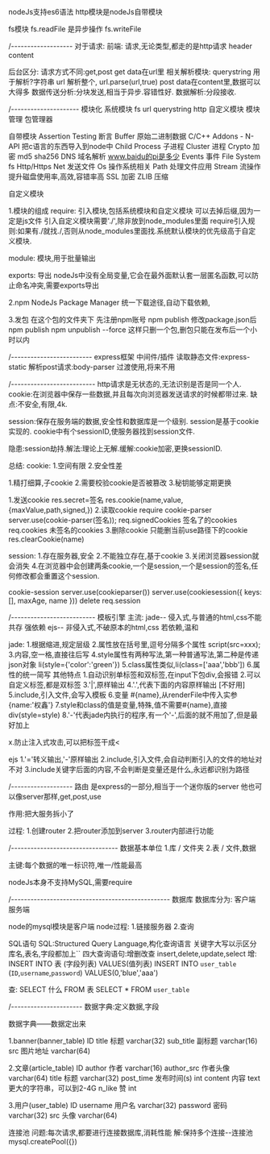 
nodeJs支持es6语法
http模块是nodeJs自带模块

fs模块
fs.readFile     是异步操作
fs.writeFile

/-------------------
对于请求:
前端:
请求,无论类型,都走的是http请求
header
content

后台区分:
请求方式不同:get,post
get         data在url里
相关解析模块:
querystring 用于解析?字符串
url 解析整个, url.parse(url,true)
post        data在content里,数据可以大得多
数据传送分析:分块发送,相当于异步.容错性好.
数据解析:分段接收.



/---------------------
模块化
系统模块    fs  url querystring http
自定义模块
模块管理    包管理器

自带模块
Assertion Testing           断言
Buffer                      原始二进制数据
C/C++ Addons - N-API        把c语言的东西导入到node中
Child Process               子进程
Cluster                     进程
Crypto                      加密  md5 sha256
DNS                         域名解析    www.baidu的pi是多少
Events                      事件
File System                 fs
Http/Https
Net                         发送文件
Os                          操作系统相关
Path                        处理文件应用
Stream                      流操作 提升磁盘使用率,高效,容错率高
SSL                         加密
ZLIB                        压缩



自定义模块

1.模块的组成
require:
引入模块,包括系统模块和自定义模块
可以去掉后缀,因为一定是js文件
引入自定义模块需要'./',除非放到node_modules里面
require引入规则:如果有./就找./,否则从node_modules里面找.系统默认模块的优先级高于自定义模块.


module:
模块,用于批量输出

exports:    导出
nodeJs中没有全局变量,它会在最外面默认套一层匿名函数,可以防止命名冲突,需要exports导出

2.npm
NodeJs Package Manager
统一下载途径,自动下载依赖,

3.发包
在这个包的文件夹下
先注册npm账号
npm publish
修改package.json后
npm publish
npm unpublish --force   这样只删一个包,删包只能在发布后一个小时以内


/-------------------------
express框架
中间件/插件
读取静态文件:express-static
解析post请求:body-parser 过渡使用,将来不用



/--------------------------
http请求是无状态的,无法识别是否是同一个人.
cookie:在浏览器中保存一些数据,并且每次向浏览器发送请求的时候都带过来.
缺点:不安全,有限,4k.

session:保存在服务端的数据,安全性和数据库是一个级别.
session是基于cookie实现的.
cookie中有个sessionID,使服务器找到session文件.

隐患:session劫持.解法:理论上无解.缓解:cookie加密,更换sessionID.

总结:
cookie:
1.空间有限
2.安全性差

1.精打细算,子cookie
2.需要校验cookie是否被篡改
3.秘钥能够定期更换

1.发送cookie
res.secret=签名
res.cookie(name,value,{maxValue,path,signed,})
2.读取cookie
require cookie-parser
server.use(cookie-parser(签名));
req.signedCookies 签名了的cookies
req.cookies 未签名的cookies
3.删除cookie
只能删当前use路径下的cookie
res.clearCookie(name)


session:
1.存在服务器,安全
2.不能独立存在,基于cookie
3.关闭浏览器session就会消失
4.在浏览器中会创建两条cookie,一个是session,一个是session的签名,任何修改都会重置这个session.

cookie-session
server.use(cookieparser())
server.use(cookiesession({
    keys:[],
    maxAge,
    name
}))
delete req.session




/--------------------------
模板引擎
主流:
jade--
侵入式,与普通的html,css不能共存
强依赖
ejs--
非侵入式,不破原本的html,css
若依赖,温和

jade:
1.根据缩进,规定层级
2.属性放在括号里,逗号分隔多个属性
script(src=xxx);
3.内容,空一格,直接往后写
4.style属性有两种写法,第一种普通写法,第二种是传递json对象 li(style={'color':'green'})
5.class属性类似,li(class=['aaa','bbb'])
6.属性的统一简写
其他特点
1.自动识别单标签和双标签,在input下包div,会报错
2.可以自定义标签,都是双标签
3.'|',原样输出
4.'.',代表下面的内容原样输出       [不好用]
5.include,引入文件,会写入模板
6.变量 #{name},从renderFile中传入实参 {name:'权鑫'}
7.style和class的值是变量,特殊,值不需要#{name},直接div(style=style)
8.'-'代表jade内执行的程序,有一个'-',后面的就不用加了,但是最好加上

x.防止注入式攻击,可以把标签干成&lt;


ejs
1.'='转义输出,'-'原样输出
2.include,引入文件,会自动判断引入的文件的地址对不对
3.include关键字后面的内容,不会判断是变量还是什么,永远都识别为路径


/-------------------
路由
是express的一部分,相当于一个迷你版的server
他也可以像server那样,get,post,use

作用:把大服务拆小了

过程:
1.创建router
2.把router添加到server
3.router内部进行功能

/---------------------------------
数据基本单位
1.库 / 文件夹
2.表 / 文件,数据

主键:每个数据的唯一标识符,唯一/性能最高

nodeJs本身不支持MySQL,需要require


/-------------------------------------------------
数据库
数据库分为:
客户端
服务端

node的mysql模块是客户端
node过程:
1.链接服务器
2.查询

SQL语句
SQL:Structured Query Language,构化查询语言
关键字大写以示区分
库名,表名,字段都加上``
四大查询语句:增删改查 insert,delete,update,select
增:
INSERT INTO 表 (字段列表) VALUES(值列表)
INSERT INTO `user_table` (`ID`,`username`,`password`) VALUES(0,'blue','aaa')



查:
SELECT 什么 FROM 表
SELECT * FROM `user_table`


/----------------------
数据字典:定义数据,字段

数据字典——数据定出来

1.banner(banner_table)
	ID
	title		标题		varchar(32)
	sub_title	副标题		varchar(16)
	src		图片地址	varchar(64)

2.文章(article_table)
	ID
	author		作者		varchar(16)
	author_src	作者头像	varchar(64)
	title		标题		varchar(32)
	post_time	发布时间(s)	int
	content		内容		text        更大的字符串，可以到2-4G
	n_like		赞		int

3.用户(user_table)
	ID
	username	用户名		varchar(32)
	password	密码		varchar(32)
	src		头像		varchar(64)


连接池
问题:每次请求,都要进行连接数据库,消耗性能
解:保持多个连接--连接池
mysql.createPool({})






























